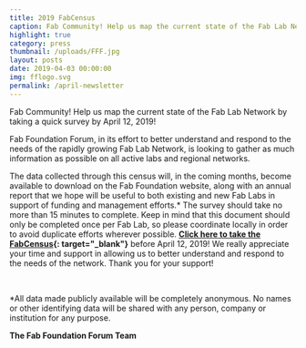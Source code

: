 ```yaml
---
title: 2019 FabCensus
caption: Fab Community! Help us map the current state of the Fab Lab Network!
highlight: true
category: press
thumbnail: /uploads/FFF.jpg
layout: posts
date: 2019-04-03 00:00:00
img: fflogo.svg
permalink: /april-newsletter
---
```


Fab Community\! Help us map the current state of the Fab Lab Network by taking a quick survey by April 12, 2019\!

Fab Foundation Forum, in its effort to better understand and respond to the needs of the rapidly growing Fab Lab Network, is looking to gather as much information as possible on all active labs and regional networks.&nbsp;

The data collected through this census will, in the coming months, become available to download on the Fab Foundation website, along with an annual report that we hope will be useful to both existing and new Fab Labs in support of funding and management efforts.\* The survey should take no more than 15 minutes to complete. Keep in mind that this document should only be completed once per Fab Lab, so please coordinate locally in order to avoid duplicate efforts wherever possible.&nbsp;**[Click here to take the FabCensus](https://goo.gl/forms/pbiuYlOCbP0UPtml1){: target="_blank"}**&nbsp;before April 12, 2019\! We really appreciate your time and support in allowing us to better understand and respond to the needs of the network. Thank you for your support\!

&nbsp;

\*All data made publicly available will be completely anonymous. No names or other identifying data will be shared with any person, company or institution for any purpose.

**The Fab Foundation Forum Team&nbsp;**